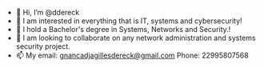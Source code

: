 - 👋 Hi, I’m @ddereck
- 👀 I am interested in everything that is IT, systems and cybersecurity!
- 🌱 I hold a Bachelor's degree in Systems, Networks and Security.!
- 💞️ I am looking to collaborate on any network administration and systems security project.
- 📫 My email: gnancadjagillesdereck@gmail.com
Phone: 22995807568

<!---
ddereck/ddereck is a ✨ special ✨ repository because its `README.md` (this file) appears on your GitHub profile.
You can click the Preview link to take a look at your changes.
--->

